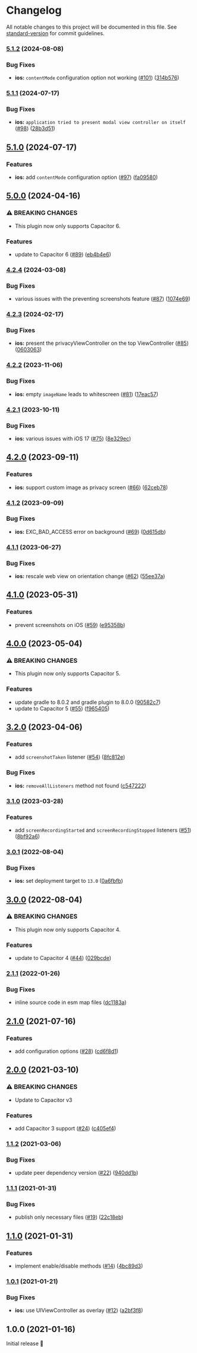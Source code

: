 # Changelog

All notable changes to this project will be documented in this file. See [standard-version](https://github.com/conventional-changelog/standard-version) for commit guidelines.

### [5.1.2](https://github.com/capacitor-community/privacy-screen/compare/v5.1.1...v5.1.2) (2024-08-08)


### Bug Fixes

* **ios:** `contentMode` configuration option not working ([#101](https://github.com/capacitor-community/privacy-screen/issues/101)) ([314b576](https://github.com/capacitor-community/privacy-screen/commit/314b576b01f69828a886245db973dbc7560cd175))

### [5.1.1](https://github.com/capacitor-community/privacy-screen/compare/v5.1.0...v5.1.1) (2024-07-17)


### Bug Fixes

* **ios:** `application tried to present modal view controller on itself` ([#98](https://github.com/capacitor-community/privacy-screen/issues/98)) ([28b3d51](https://github.com/capacitor-community/privacy-screen/commit/28b3d518561dfc87d0ed5df6793a95505db24b59))

## [5.1.0](https://github.com/capacitor-community/privacy-screen/compare/v5.0.0...v5.1.0) (2024-07-17)


### Features

* **ios:** add `contentMode` configuration option ([#97](https://github.com/capacitor-community/privacy-screen/issues/97)) ([fa09580](https://github.com/capacitor-community/privacy-screen/commit/fa095806874ef19abc33f5c0c1fc6b4c221cb99f))

## [5.0.0](https://github.com/capacitor-community/privacy-screen/compare/v4.2.4...v5.0.0) (2024-04-16)


### ⚠ BREAKING CHANGES

* This plugin now only supports Capacitor 6.

### Features

* update to Capacitor 6 ([#89](https://github.com/capacitor-community/privacy-screen/issues/89)) ([eb4b4e6](https://github.com/capacitor-community/privacy-screen/commit/eb4b4e684e19a8af40be44c49356a36e3937e979))

### [4.2.4](https://github.com/capacitor-community/privacy-screen/compare/v4.2.3...v4.2.4) (2024-03-08)


### Bug Fixes

* various issues with the preventing screenshots feature ([#87](https://github.com/capacitor-community/privacy-screen/issues/87)) ([1074e69](https://github.com/capacitor-community/privacy-screen/commit/1074e697f8d6069fe67d14b711946080116b9216))

### [4.2.3](https://github.com/capacitor-community/privacy-screen/compare/v4.2.2...v4.2.3) (2024-02-17)


### Bug Fixes

* **ios:** present the privacyViewController on the top ViewController ([#85](https://github.com/capacitor-community/privacy-screen/issues/85)) ([0603063](https://github.com/capacitor-community/privacy-screen/commit/0603063e7e1f550bf74d43aa216d3116329f6ee1))

### [4.2.2](https://github.com/capacitor-community/privacy-screen/compare/v4.2.1...v4.2.2) (2023-11-06)


### Bug Fixes

* **ios:** empty `imageName` leads to whitescreen ([#81](https://github.com/capacitor-community/privacy-screen/issues/81)) ([17eac57](https://github.com/capacitor-community/privacy-screen/commit/17eac57b5e3827215731e11ee231a4a9d326a3c1))

### [4.2.1](https://github.com/capacitor-community/privacy-screen/compare/v4.2.0...v4.2.1) (2023-10-11)


### Bug Fixes

* **ios:** various issues with iOS 17 ([#75](https://github.com/capacitor-community/privacy-screen/issues/75)) ([8e329ec](https://github.com/capacitor-community/privacy-screen/commit/8e329ec885fb01d7a5c3ce48781d8ecb7c07e4f7))

## [4.2.0](https://github.com/capacitor-community/privacy-screen/compare/v4.1.2...v4.2.0) (2023-09-11)


### Features

* **ios:** support custom image as privacy screen ([#66](https://github.com/capacitor-community/privacy-screen/issues/66)) ([62ceb78](https://github.com/capacitor-community/privacy-screen/commit/62ceb78520a2583a00791db86ee8d4dfcf79476b))

### [4.1.2](https://github.com/capacitor-community/privacy-screen/compare/v4.1.1...v4.1.2) (2023-09-09)


### Bug Fixes

* **ios:** EXC_BAD_ACCESS error on background ([#69](https://github.com/capacitor-community/privacy-screen/issues/69)) ([0d615db](https://github.com/capacitor-community/privacy-screen/commit/0d615dba9e9daa0c9abbf8ce00b47d88ca6e8a28))

### [4.1.1](https://github.com/capacitor-community/privacy-screen/compare/v4.1.0...v4.1.1) (2023-06-27)


### Bug Fixes

* **ios:** rescale web view on orientation change ([#62](https://github.com/capacitor-community/privacy-screen/issues/62)) ([55ee37a](https://github.com/capacitor-community/privacy-screen/commit/55ee37a74912a3d7a3b7197eed02611d62d6a77e))

## [4.1.0](https://github.com/capacitor-community/privacy-screen/compare/v4.0.0...v4.1.0) (2023-05-31)


### Features

* prevent screenshots on iOS ([#59](https://github.com/capacitor-community/privacy-screen/issues/59)) ([e95358b](https://github.com/capacitor-community/privacy-screen/commit/e95358b57797bf5a93ef6ffd6678a5e2377732c6))

## [4.0.0](https://github.com/capacitor-community/privacy-screen/compare/v3.2.0...v4.0.0) (2023-05-04)


### ⚠ BREAKING CHANGES

* This plugin now only supports Capacitor 5.

### Features

* update gradle to 8.0.2 and gradle plugin to 8.0.0 ([90582c7](https://github.com/capacitor-community/privacy-screen/commit/90582c7dd11513be226587daab804fe75ba3949c))
* update to Capacitor 5 ([#55](https://github.com/capacitor-community/privacy-screen/issues/55)) ([f965405](https://github.com/capacitor-community/privacy-screen/commit/f96540542e5fa3f65a6fb46c605720b4db7b31ae))

## [3.2.0](https://github.com/capacitor-community/privacy-screen/compare/v3.1.0...v3.2.0) (2023-04-06)


### Features

* add `screenshotTaken` listener ([#54](https://github.com/capacitor-community/privacy-screen/issues/54)) ([8fc812e](https://github.com/capacitor-community/privacy-screen/commit/8fc812e887ff0604b9f79c64d5ab370d917b6452))


### Bug Fixes

* **ios:** `removeAllListeners` method not found ([c547222](https://github.com/capacitor-community/privacy-screen/commit/c5472227db72cdea3928ee03d5c77190101206af))

### [3.1.0](https://github.com/capacitor-community/privacy-screen/compare/v3.0.1...v3.1.0) (2023-03-28)


### Features

* add `screenRecordingStarted` and `screenRecordingStopped` listeners ([#51](https://github.com/capacitor-community/privacy-screen/pull/51)) ([8bf92a6](https://github.com/capacitor-community/privacy-screen/commit/8bf92a64da9e1ea4400c2cdac2c88f44235ffa60))

### [3.0.1](https://github.com/capacitor-community/privacy-screen/compare/v3.0.0...v3.0.1) (2022-08-04)


### Bug Fixes

* **ios:** set deployment target to `13.0` ([0a6fbfb](https://github.com/capacitor-community/privacy-screen/commit/0a6fbfb136890ce766a3535482bcd0ab5804ac5e))

## [3.0.0](https://github.com/capacitor-community/privacy-screen/compare/v2.1.1...v3.0.0) (2022-08-04)


### ⚠ BREAKING CHANGES

* This plugin now only supports Capacitor 4.

### Features

* update to Capacitor 4 ([#44](https://github.com/capacitor-community/privacy-screen/issues/44)) ([029bcde](https://github.com/capacitor-community/privacy-screen/commit/029bcdec9d7ed70a9b3da32e2753051b62701713))

### [2.1.1](https://github.com/capacitor-community/privacy-screen/compare/v2.1.0...v2.1.1) (2022-01-26)


### Bug Fixes

* inline source code in esm map files ([dc1183a](https://github.com/capacitor-community/privacy-screen/commit/dc1183a28ba3ca7e815f5399ba336c3aeedf3468))

## [2.1.0](https://github.com/capacitor-community/privacy-screen/compare/v2.0.0...v2.1.0) (2021-07-16)


### Features

* add configuration options ([#28](https://github.com/capacitor-community/privacy-screen/issues/28)) ([cd6f8d1](https://github.com/capacitor-community/privacy-screen/commit/cd6f8d1ebccc4607753499432fa166bd73910b39))

## [2.0.0](https://github.com/capacitor-community/privacy-screen/compare/v1.1.2...v2.0.0) (2021-03-10)


### ⚠ BREAKING CHANGES

* Update to Capacitor v3

### Features

* add Capacitor 3 support ([#24](https://github.com/capacitor-community/privacy-screen/issues/24)) ([c405ef4](https://github.com/capacitor-community/privacy-screen/commit/c405ef4e726ac46f2c18263c703676586274aacc))

### [1.1.2](https://github.com/capacitor-community/privacy-screen/compare/v1.1.1...v1.1.2) (2021-03-06)


### Bug Fixes

* update peer dependency version ([#22](https://github.com/capacitor-community/privacy-screen/issues/22)) ([940dd1b](https://github.com/capacitor-community/privacy-screen/commit/940dd1b8195872d04950e47a90ad102c9d463c9e))

### [1.1.1](https://github.com/capacitor-community/privacy-screen/compare/v1.1.0...v1.1.1) (2021-01-31)


### Bug Fixes

* publish only necessary files ([#19](https://github.com/capacitor-community/privacy-screen/issues/19)) ([22c18eb](https://github.com/capacitor-community/privacy-screen/commit/22c18ebc2e8df02e85cb7e0ebce5b55483f77695))

## [1.1.0](https://github.com/capacitor-community/privacy-screen/compare/v1.0.1...v1.1.0) (2021-01-31)


### Features

* implement enable/disable methods ([#14](https://github.com/capacitor-community/privacy-screen/issues/14)) ([4bc89d3](https://github.com/capacitor-community/privacy-screen/commit/4bc89d32b6ea4eb7bc1ca4e9841b632fa2625d54))

### [1.0.1](https://github.com/capacitor-community/privacy-screen/compare/v1.0.0...v1.0.1) (2021-01-21)


### Bug Fixes

* **ios:** use UIViewController as overlay ([#12](https://github.com/capacitor-community/privacy-screen/issues/12)) ([a2bf3f8](https://github.com/capacitor-community/privacy-screen/commit/a2bf3f8397991dd21f96b351384db6acc3226dc7))

## 1.0.0 (2021-01-16)

Initial release 🎉
